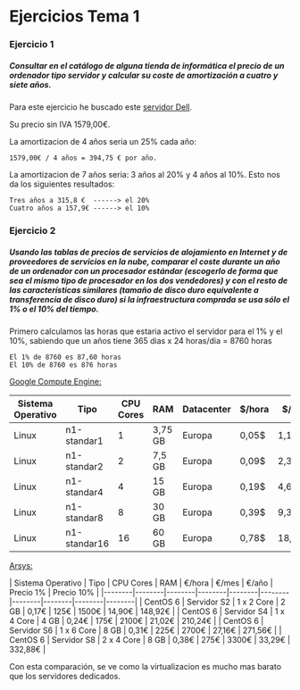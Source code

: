 # Ejercicios Tema 1

### Ejercicio 1
##### Consultar en el catálogo de alguna tienda de informática el precio de un ordenador tipo servidor y calcular su coste de amortización a cuatro y siete años.

Para este ejercicio he buscado este [servidor Dell](http://configure.euro.dell.com/dellstore/config.aspx?oc=pet110ii04&model_id=poweredge-t110-2&c=es&l=es&s=bsd&cs=esbsdt1&).

Su precio sin IVA 1579,00€. 

La amortizacion de 4 años seria un 25% cada año:

	1579,00€ / 4 años = 394,75 € por año. 

La amortizacion de 7 años seria: 3 años al 20% y 4 años al 10%. Esto nos da los siguientes resultados:

	Tres años a 315,8 €  ------> el 20%
    Cuatro años a 157,9€ ------> el 10%


### Ejercicio 2
##### Usando las tablas de precios de servicios de alojamiento en Internet y de proveedores de servicios en la nube, comparar el coste durante un año de un ordenador con un procesador estándar (escogerlo de forma que sea el mismo tipo de procesador en los dos vendedores) y con el resto de las características similares (tamaño de disco duro equivalente a transferencia de disco duro) si la infraestructura comprada se usa sólo el 1% o el 10% del tiempo.

Primero calculamos las horas que estaria activo el servidor para el 1% y el 10%, sabiendo que un años tiene 365 dias x 24 horas/dia = 8760 horas

	El 1% de 8760 es 87,60 horas
    El 10% de 8760 es 876 horas

[Google Compute Engine:](https://cloud.google.com/products/calculator/)

| Sistema Operativo | Tipo | CPU Cores | RAM | Datacenter | $/hora | $/dia | $/mes | $/año | Precio 1% | Precio 10% |
|--------|--------|--------|--------|--------|--------|--------|--------|--------|--------|--------|
| Linux | n1-standar1 | 1 | 3,75 GB | Europa | 0,05$ | 1,16$ | 34,87$ | 418,44$  |  4,38$ | 43,80$ |
| Linux | n1-standar2 | 2 | 7,5 GB | Europa | 0,09$ | 2,33$ | 69,75$ | 837$  |  7,88$ | 78,84$ |
| Linux | n1-standar4 | 4 | 15 GB | Europa | 0,19$ | 4,65$ | 139,49$ |  1673,88$ | 16,64$  | 116,44$ |
| Linux | n1-standar8 | 8 | 30 GB | Europa | 0,39$ | 9,30$ | 278,98$ | 3347,76$  | 34,16$  | 341,64$ |
| Linux | n1-standar16 | 16 | 60 GB | Europa | 0,78$ | 18,60$ | 557,96$ | 6695,52$  | 68,32$  | 683,28$ |


[Arsys:](www.arsys.es/servidores/dedicados)

| Sistema Operativo | Tipo | CPU Cores | RAM | €/hora | €/mes | €/año | Precio 1% | Precio 10% |
|--------|--------|--------|--------|--------|--------|--------|--------|--------|--------|
| CentOS 6 | Servidor S2 | 1 x 2 Core | 2 GB | 0,17€ | 125€ | 1500€ |  14,90€ | 148,92€ |
| CentOS 6 | Servidor S4 | 1 x 4 Core | 4 GB | 0,24€ | 175€ | 2100€ |  21,02€ | 210,24€ |
| CentOS 6 | Servidor S6 | 1 x 6 Core | 8 GB | 0,31€ | 225€ | 2700€ | 27,16€  | 271,56€ |
| CentOS 6 | Servidor S8 | 2 x 4 Core | 8 GB | 0,38€ | 275€ | 3300€ | 33,29€  | 332,88€ |

Con esta comparación, se ve como la virtualizacion es mucho mas barato que los servidores dedicados.


